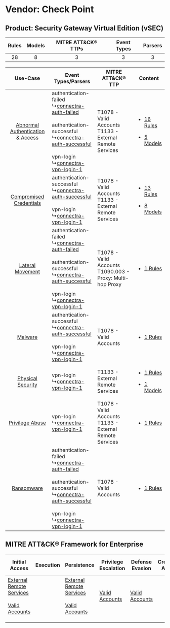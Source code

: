 Vendor: Check Point
===================
Product: Security Gateway Virtual Edition (vSEC)
------------------------------------------------
| Rules | Models | MITRE ATT&CK® TTPs | Event Types | Parsers |
|:-----:|:------:|:------------------:|:-----------:|:-------:|
|  28   |   8    |         3          |      3      |    3    |

|    Use-Case    | Event Types/Parsers    | MITRE ATT&CK® TTP    | Content    |
|:----:| ---- | ---- | ---- |
| [Abnormal Authentication & Access](../../../UseCases/uc_abnormal_authentication_&_access.md) |  authentication-failed<br> ↳[connectra-auth-failed](Ps/pC_connectraauthfailed.md)<br><br> authentication-successful<br> ↳[connectra-auth-successful](Ps/pC_connectraauthsuccessful.md)<br><br> vpn-login<br> ↳[connectra-vpn-login-1](Ps/pC_connectravpnlogin1.md)<br> | T1078 - Valid Accounts<br>T1133 - External Remote Services<br>   | [<ul><li>16 Rules</li></ul><ul><li>5 Models</li></ul>](RM/r_m_check_point_security_gateway_virtual_edition_(vsec)_Abnormal_Authentication_&_Access.md) |
|          [Compromised Credentials](../../../UseCases/uc_compromised_credentials.md)          |  authentication-successful<br> ↳[connectra-auth-successful](Ps/pC_connectraauthsuccessful.md)<br><br> vpn-login<br> ↳[connectra-vpn-login-1](Ps/pC_connectravpnlogin1.md)<br>    | T1078 - Valid Accounts<br>T1133 - External Remote Services<br>   | [<ul><li>13 Rules</li></ul><ul><li>8 Models</li></ul>](RM/r_m_check_point_security_gateway_virtual_edition_(vsec)_Compromised_Credentials.md)          |
|    [Lateral Movement](../../../UseCases/uc_lateral_movement.md)    |  authentication-failed<br> ↳[connectra-auth-failed](Ps/pC_connectraauthfailed.md)<br><br> authentication-successful<br> ↳[connectra-auth-successful](Ps/pC_connectraauthsuccessful.md)<br><br> vpn-login<br> ↳[connectra-vpn-login-1](Ps/pC_connectravpnlogin1.md)<br> | T1078 - Valid Accounts<br>T1090.003 - Proxy: Multi-hop Proxy<br> | [<ul><li>1 Rules</li></ul>](RM/r_m_check_point_security_gateway_virtual_edition_(vsec)_Lateral_Movement.md)    |
|    [Malware](../../../UseCases/uc_malware.md)    |  authentication-successful<br> ↳[connectra-auth-successful](Ps/pC_connectraauthsuccessful.md)<br><br> vpn-login<br> ↳[connectra-vpn-login-1](Ps/pC_connectravpnlogin1.md)<br>    | T1078 - Valid Accounts<br>    | [<ul><li>1 Rules</li></ul>](RM/r_m_check_point_security_gateway_virtual_edition_(vsec)_Malware.md)    |
|    [Physical Security](../../../UseCases/uc_physical_security.md)    |  vpn-login<br> ↳[connectra-vpn-login-1](Ps/pC_connectravpnlogin1.md)<br>    | T1133 - External Remote Services<br>    | [<ul><li>1 Rules</li></ul><ul><li>1 Models</li></ul>](RM/r_m_check_point_security_gateway_virtual_edition_(vsec)_Physical_Security.md)    |
|    [Privilege Abuse](../../../UseCases/uc_privilege_abuse.md)    |  vpn-login<br> ↳[connectra-vpn-login-1](Ps/pC_connectravpnlogin1.md)<br>    | T1078 - Valid Accounts<br>T1133 - External Remote Services<br>   | [<ul><li>1 Rules</li></ul>](RM/r_m_check_point_security_gateway_virtual_edition_(vsec)_Privilege_Abuse.md)    |
|    [Ransomware](../../../UseCases/uc_ransomware.md)    |  authentication-failed<br> ↳[connectra-auth-failed](Ps/pC_connectraauthfailed.md)<br><br> authentication-successful<br> ↳[connectra-auth-successful](Ps/pC_connectraauthsuccessful.md)<br><br> vpn-login<br> ↳[connectra-vpn-login-1](Ps/pC_connectravpnlogin1.md)<br> | T1078 - Valid Accounts<br>    | [<ul><li>1 Rules</li></ul>](RM/r_m_check_point_security_gateway_virtual_edition_(vsec)_Ransomware.md)    |

MITRE ATT&CK® Framework for Enterprise
--------------------------------------
| Initial Access                                                                                                                                   | Execution | Persistence                                                                                                                                      | Privilege Escalation                                                | Defense Evasion                                                     | Credential Access | Discovery | Lateral Movement | Collection | Command and Control                                                                                                                       | Exfiltration | Impact |
| ------------------------------------------------------------------------------------------------------------------------------------------------ | --------- | ------------------------------------------------------------------------------------------------------------------------------------------------ | ------------------------------------------------------------------- | ------------------------------------------------------------------- | ----------------- | --------- | ---------------- | ---------- | ----------------------------------------------------------------------------------------------------------------------------------------- | ------------ | ------ |
| [External Remote Services](https://attack.mitre.org/techniques/T1133)<br><br>[Valid Accounts](https://attack.mitre.org/techniques/T1078)<br><br> |           | [External Remote Services](https://attack.mitre.org/techniques/T1133)<br><br>[Valid Accounts](https://attack.mitre.org/techniques/T1078)<br><br> | [Valid Accounts](https://attack.mitre.org/techniques/T1078)<br><br> | [Valid Accounts](https://attack.mitre.org/techniques/T1078)<br><br> |                   |           |                  |            | [Proxy: Multi-hop Proxy](https://attack.mitre.org/techniques/T1090/003)<br><br>[Proxy](https://attack.mitre.org/techniques/T1090)<br><br> |              |        |